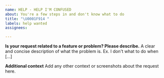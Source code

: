 ```yaml
---
name: HELP - HELP I'M CONFUSED
about: You're a few steps in and don't know what to do
title: "\U0001F914 "
labels: help wanted
assignees:

---
```


**Is your request related to a feature or problem? Please describe.**
A clear and concise description of what the problem is. Ex. I don't what to do when [...]

**Additional context**
Add any other context or screenshots about the request here.
